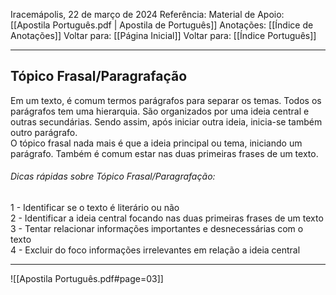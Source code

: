 Iracemápolis, 22 de março de 2024
Referência:
Material de Apoio: [[Apostila Português.pdf | Apostila de Português]]
Anotações: [[Índice de Anotações]]
Voltar para: [[Página Inicial]]
Voltar para: [[Índice Português]]
___________________
## Tópico Frasal/Paragrafação
Em um texto, é comum termos parágrafos para separar os temas. Todos os parágrafos tem uma hierarquia. São organizados por uma ideia central e outras secundárias. Sendo assim, após iniciar outra ideia, inicia-se também outro parágrafo.  
O tópico frasal nada mais é que a ideia principal ou tema, iniciando um parágrafo. Também é comum estar nas duas primeiras frases de um texto.

###### Dicas rápidas sobre Tópico Frasal/Paragrafação:  
1 - Identificar se o texto é literário ou não  
2 - Identificar a ideia central focando nas duas primeiras frases de um texto  
3 - Tentar relacionar informações importantes e desnecessárias com o texto  
4 - Excluir do foco informações irrelevantes em relação a ideia central  

___________________

![[Apostila Português.pdf#page=03]]
